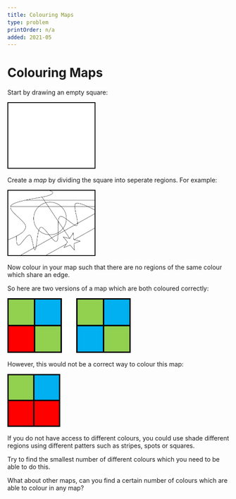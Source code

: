 ```yaml
---
title: Colouring Maps
type: problem
printOrder: n/a
added: 2021-05
---
```


# Colouring Maps

Start by drawing an empty square:

<img src="../../images/colouring-maps-01.png" width=200>  

Create a *map* by dividing the square into seperate regions. For example:

<img src="../../images/colouring-maps-02.png" width=200>  

Now colour in your map such that there are no regions of the same colour which share an edge.

So here are two versions of a map which are both coloured correctly:

<img src="../../images/colouring-maps-03.png" width=280>  

However, this would not be a correct way to colour this map:

<img src="../../images/colouring-maps-04.png" width=120>  

If you do not have access to different colours, you could use shade different regions using different patters such as stripes, spots or squares.

Try to find the smallest number of different colours which you need to be able to do this.

What about other maps, can you find a certain number of colours which are able to colour in any map?
